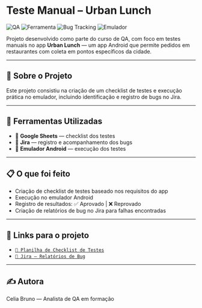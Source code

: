 # Teste Manual – Urban Lunch

![QA](https://img.shields.io/badge/Testes-Manuais-blue)
![Ferramenta](https://img.shields.io/badge/Google%20Sheets-Checklist-green)
![Bug Tracking](https://img.shields.io/badge/Jira-Relatórios%20de%20Bug-orange)
![Emulador](https://img.shields.io/badge/Emulador-Android%20Pixel%205-lightgrey?logo=android)

Projeto desenvolvido como parte do curso de QA, com foco em testes manuais no app **Urban Lunch** — um app Android que permite pedidos em restaurantes com coleta em pontos específicos da cidade.

---

## 📌 Sobre o Projeto

Este projeto consistiu na criação de um checklist de testes e execução prática no emulador, incluindo identificação e registro de bugs no Jira.

---

## 🔧 Ferramentas Utilizadas

- 📝 **Google Sheets** — checklist dos testes  
- 🐞 **Jira** — registro e acompanhamento dos bugs  
- 📱 **Emulador Android** — execução dos testes  

---

## 📋 O que foi feito

- Criação de checklist de testes baseado nos requisitos do app
- Execução no emulador Android
- Registro de resultados: ✅ Aprovado | ❌ Reprovado
- Criação de relatórios de bug no Jira para falhas encontradas

---

## 🐞 Links para o projeto

- [`📄 Planilha de Checklist de Testes`](https://docs.google.com/spreadsheets/d/11fjU8EMM4fYHfMSK-fAh4IrPNMD9ay66qnT525WosVI/edit?usp=sharing)
- [`🐞 Jira – Relatórios de Bug`](https://celiadepaivabruno.atlassian.net/jira/software/c/projects/S5/issues?jql=project%20%3D%20%22S5%22%20ORDER%20BY%20created%20DESC)

---

## ✍️ Autora

Celia Bruno — Analista de QA em formação

